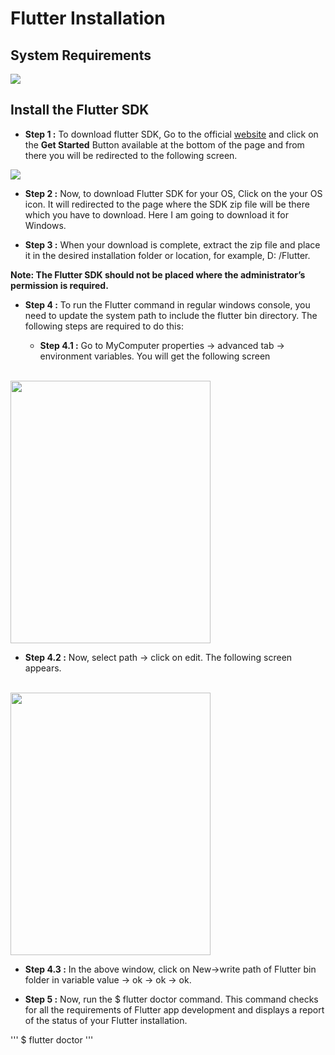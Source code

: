 # Flutter Installation
  
## System Requirements
  
<img src="https://miro.medium.com/max/700/1*13sEr0fNth295eQGxuuNng.png">
  
## Install the Flutter SDK
  
- **Step 1 :** To download flutter SDK, Go to the official <a href="https://flutter.dev/">website</a> and click on the **Get Started** Button available at the bottom of the page and from there you will be redirected to the following screen.
  
<img src="https://miro.medium.com/max/700/1*kXrkUgvFi_w9b-A4cG5Lhw.png">
  
- **Step 2 :** Now, to download Flutter SDK for your OS, Click on the your OS icon. It will redirected to the page where the SDK zip file will be there which you have to download. Here I am going to download it for Windows.
  
- **Step 3 :** When your download is complete, extract the zip file and place it in the desired installation folder or location, for example, D: /Flutter.
  
**Note: The Flutter SDK should not be placed where the administrator’s permission is required.**
  
- **Step 4 :** To run the Flutter command in regular windows console, you need to update the system path to include the flutter bin directory. The following steps are required to do this:

  - **Step 4.1 :** Go to MyComputer properties -> advanced tab -> environment variables. You will get the following screen
 
<br/>
 
  <img src="https://miro.medium.com/max/700/1*xMoVr7xH9gLd1JG8e-SnSQ.png" height=420 width=320>
     
<br/>
    
  - **Step 4.2 :** Now, select path -> click on edit. The following screen appears.
  
<br/>  
  
  <img src="https://miro.medium.com/max/598/1*0J19c1KtqtPJqfPbRIn0nw.png" height=420 width=320>
    
  - **Step 4.3 :** In the above window, click on New->write path of Flutter bin folder in variable value -> ok -> ok -> ok.
  
- **Step 5 :** Now, run the $ flutter doctor command. This command checks for all the requirements of Flutter app development and displays a report of the status of your Flutter installation.
  
'''
$ flutter doctor
'''

